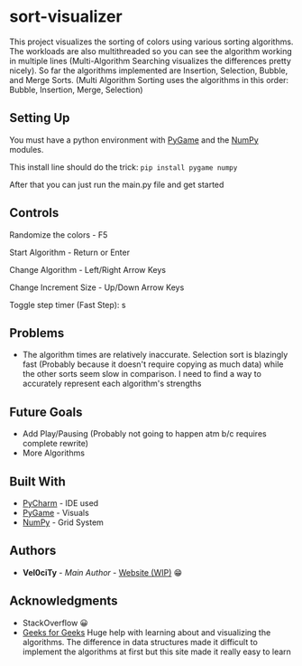 # sort-visualizer
This project visualizes the sorting of colors using various sorting algorithms. The workloads are also multithreaded so you can see the algorithm working in multiple lines (Multi-Algorithm Searching visualizes the differences pretty nicely). So far the algorithms implemented are Insertion, Selection, Bubble, and Merge Sorts. (Multi Algorithm Sorting uses the algorithms in this order: Bubble, Insertion, Merge, Selection)

## Setting Up
You must have a python environment with [PyGame](https://www.pygame.org/) and the [NumPy](https://numpy.org/) modules.

This install line should do the trick: ```pip install pygame numpy```

After that you can just run the main.py file and get started

## Controls
Randomize the colors - F5

Start Algorithm - Return or Enter

Change Algorithm - Left/Right Arrow Keys

Change Increment Size - Up/Down Arrow Keys

Toggle step timer (Fast Step): s

## Problems
* The algorithm times are relatively inaccurate. Selection sort is blazingly fast (Probably because it doesn't require copying as much data) while the other sorts seem slow in comparison. I need to find a way to accurately represent each algorithm's strengths

## Future Goals
* Add Play/Pausing (Probably not going to happen atm b/c requires complete rewrite)
* More Algorithms

## Built With

* [PyCharm](https://www.jetbrains.com/pycharm/) - IDE used
* [PyGame](https://www.pygame.org/) - Visuals
* [NumPy](https://numpy.org/) - Grid System

## Authors

* **Vel0ciTy** - *Main Author* - [Website (WIP)](https://lecongkhoiviet.netlify.com/) 😁

## Acknowledgments

* StackOverflow 😀
* [Geeks for Geeks](https://www.geeksforgeeks.org/sorting-algorithms/) Huge help with learning about and visualizing the algorithms. The difference in data structures made it difficult to implement the algorithms at first but this site made it really easy to learn
